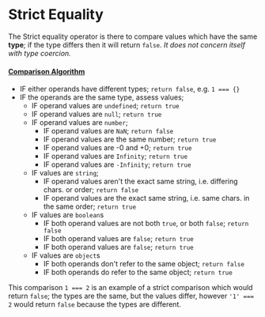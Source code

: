 # Strict Equality

The Strict equality operator is there to compare values which have the same **type**; if the type differs then it will return `false`. _It does not concern itself with type coercion._

#### [Comparison Algorithm](http://ecma-international.org/ecma-262/5.1/#sec-11.9.6)

- IF either operands have different types; `return false`, e.g. `1 === {}`
- IF the operands are the same type, assess values;
  - IF operand values are `undefined`; `return true`
  - IF operand values are `null`; `return true`
  - IF operand values are `number`;
    - IF operand values are `NaN`; `return false`
    - IF operand values are the same number; `return true`
    - IF operand values are -0 and +0; `return true`
    - IF operand values are `Infinity`; `return true`
    - IF operand values are `-Infinity`; `return true`
  - IF values are `string`;
    - IF operand values aren't the exact same string, i.e. differing chars. or order; `return false`
    - IF operand values are the exact same string, i.e. same chars. in the same order; `return true`
  - IF values are `boolean`s
    - IF both operand values are not both `true`, or both `false`; `return false`
    - IF both operand values are `false`; `return true`
    - IF both operand values are `false`; `return true`
  - IF values are `object`s
    - IF both operands don't refer to the same object; `return false`
    - IF both operands do refer to the same object; `return true`

This comparison `1 === 2` is an example of a strict comparison which would return `false`; the types are the same, but the values differ, however `'1' === 2` would return `false` because the types are different.
